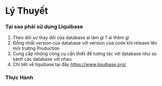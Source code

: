 # Lý Thuyết
### Tại sao phải sử dụng Liquibase
1. Theo dõi sự thay dổi của database ai làm gì ? ai thêm gì
2. Đồng nhất version của database với version của code khi release lên môi trường Production
3. Cung cấp những công cụ cần thiết để tương tác với database như so sánh các database với nhau
4. Chi tiết về liquibase tại đây https://www.liquibase.org/

### Thực Hành
